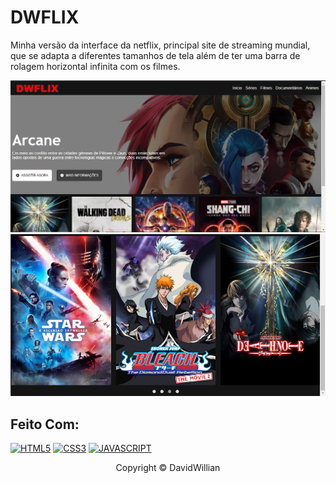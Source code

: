# DWFLIX
Minha versão da interface da netflix, principal site de streaming mundial, que se adapta a diferentes tamanhos de tela além de ter uma barra de rolagem horizontal infinita com os filmes. 

<img src="imagens/tela.png" alt="DWFLIX">

<img src="imagens/tela1.png" alt="barra de rolagem horizontal">

## Feito Com:
[![HTML5](https://img.shields.io/badge/HTML5-E34F26?style=for-the-badge&logo=html5&logoColor=white)](https://developer.mozilla.org/pt-BR/docs/Web/HTML)
[![CSS3](https://img.shields.io/badge/CSS3-1572B6?style=for-the-badge&logo=css3&logoColor=white)](https://developer.mozilla.org/pt-BR/docs/Web/CSS)
[![JAVASCRIPT](https://img.shields.io/badge/JavaScript-F7DF1E?style=for-the-badge&logo=javascript&logoColor=black)](https://developer.mozilla.org/pt-BR/docs/Web/JavaScript)

<p align="center">Copyright © DavidWillian</p>
